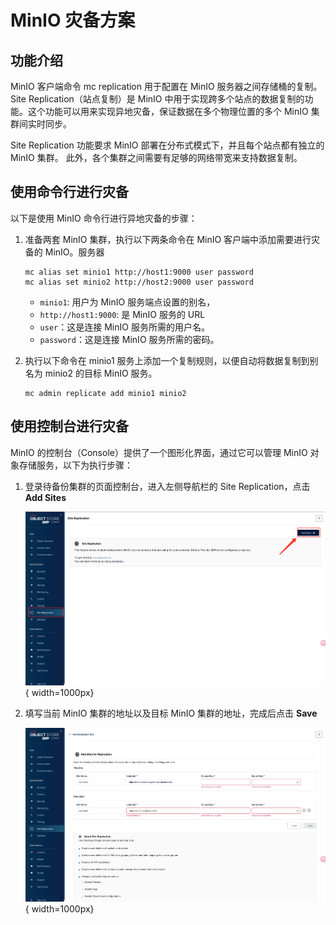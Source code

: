 # MinIO 灾备方案

## 功能介绍

MinIO 客户端命令 mc replication 用于配置在 MinIO 服务器之间存储桶的复制。Site Replication（站点复制）是
MinIO 中用于实现跨多个站点的数据复制的功能。这个功能可以用来实现异地灾备，保证数据在多个物理位置的多个 MinIO 集群间实时同步。

Site Replication 功能要求 MinIO 部署在分布式模式下，并且每个站点都有独立的 MinIO 集群。
此外，各个集群之间需要有足够的网络带宽来支持数据复制。

## 使用命令行进行灾备

以下是使用 MinIO 命令行进行异地灾备的步骤：

1. 准备两套 MinIO 集群，执行以下两条命令在 MinIO 客户端中添加需要进行灾备的 MinIO。服务器

    ```shell
    mc alias set minio1 http://host1:9000 user password
    mc alias set minio2 http://host2:9000 user password
    ```
    
    - `minio1`:  用户为 MinIO 服务端点设置的别名，
    - `http://host1:9000`: 是 MinIO 服务的 URL
    - `user`：这是连接 MinIO 服务所需的用户名。
    - `password`：这是连接 MinIO 服务所需的密码。

2. 执行以下命令在 minio1 服务上添加一个复制规则，以便自动将数据复制到别名为 minio2 的目标 MinIO 服务。

    ```shell
    mc admin replicate add minio1 minio2
    ```

## 使用控制台进行灾备

MinIO 的控制台（Console）提供了一个图形化界面，通过它可以管理 MinIO 对象存储服务，以下为执行步骤：

1. 登录待备份集群的页面控制台，进入左侧导航栏的 Site Replication，点击 **Add Sites**

    ![minio 灾备](../images/minio-rc-01.png){ width=1000px}

2. 填写当前 MinIO 集群的地址以及目标 MinIO 集群的地址，完成后点击 **Save**

    ![minio 灾备](../images/minio-rc-02.png){ width=1000px}
